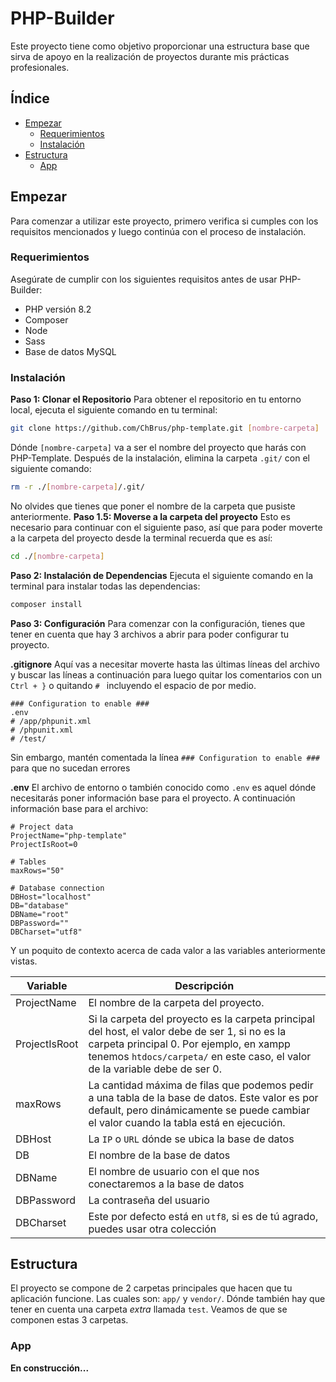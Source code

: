 # PHP-Builder
Este proyecto tiene como objetivo proporcionar una estructura base que sirva de apoyo en la realización de proyectos durante mis prácticas profesionales.
## Índice
- [Empezar](#Empezar)
    - [Requerimientos](#Requerimientos)
    - [Instalación](#Instalación)
- [Estructura](#Estructura)
	- [App](#App)

## Empezar
Para comenzar a utilizar este proyecto, primero verifica si cumples con los requisitos mencionados y luego continúa con el proceso de instalación.
### Requerimientos
Asegúrate de cumplir con los siguientes requisitos antes de usar PHP-Builder:
- PHP versión 8.2
- Composer
- Node
- Sass
- Base de datos MySQL

### Instalación

**Paso 1: Clonar el Repositorio**
Para obtener el repositorio en tu entorno local, ejecuta el siguiente comando en tu terminal:
```bash
git clone https://github.com/ChBrus/php-template.git [nombre-carpeta]
```
Dónde `[nombre-carpeta]` va a ser el nombre del proyecto que harás con PHP-Template. Después de la instalación, elimina la carpeta `.git/` con el siguiente comando:
```bash
rm -r ./[nombre-carpeta]/.git/
```
No olvides que tienes que poner el nombre de la carpeta que pusiste anteriormente.
**Paso 1.5: Moverse a la carpeta del proyecto**
Esto es necesario para continuar con el siguiente paso, así que para poder moverte a la carpeta del proyecto desde la terminal recuerda que es así:
```bash
cd ./[nombre-carpeta]
```
**Paso 2: Instalación de Dependencias**
Ejecuta el siguiente comando en la terminal para instalar todas las dependencias:
```bash
composer install
```
**Paso 3: Configuración**
Para comenzar con la configuración, tienes que tener en cuenta que hay 3 archivos a abrir para poder configurar tu proyecto.

**.gitignore**
Aquí vas a necesitar moverte hasta las últimas líneas del archivo y buscar las líneas a continuación para luego quitar los comentarios con un `Ctrl + }` o quitando `# ` incluyendo el espacio de por medio.
```
### Configuration to enable ###
.env
# /app/phpunit.xml
# /phpunit.xml
# /test/
```
Sin embargo, mantén comentada la línea `### Configuration to enable ###` para que no sucedan errores

**.env**
El archivo de entorno o también conocido como `.env` es aquel dónde necesitarás poner información base para el proyecto. A continuación información base para el archivo:
```
# Project data
ProjectName="php-template"
ProjectIsRoot=0

# Tables
maxRows="50"

# Database connection
DBHost="localhost"
DB="database"
DBName="root"
DBPassword=""
DBCharset="utf8"
```
Y un poquito de contexto acerca de cada valor a las variables anteriormente vistas.

| Variable | Descripción |
| ------------ | ------------ |
| ProjectName | El nombre de la carpeta del proyecto. |
| ProjectIsRoot | Si la carpeta del proyecto es la carpeta principal del host, el valor debe de ser 1, si no es la carpeta principal 0. Por ejemplo, en xampp tenemos `htdocs/carpeta/` en este caso, el valor de la variable debe de ser 0. |
| maxRows | La cantidad máxima de filas que podemos pedir a una tabla de la base de datos. Este valor es por default, pero dinámicamente se puede cambiar el valor cuando la tabla está en ejecución. |
| DBHost | La `IP` o `URL` dónde se ubica la base de datos |
| DB | El nombre de la base de datos |
| DBName | El nombre de usuario con el que nos conectaremos a la base de datos |
| DBPassword | La contraseña del usuario |
| DBCharset | Este por defecto está en `utf8`, si es de tú agrado, puedes usar otra colección |

## Estructura
El proyecto se compone de 2 carpetas principales que hacen que tu aplicación funcione. Las cuales son: `app/` y `vendor/`. Dónde también hay que tener en cuenta una carpeta *extra* llamada `test`. Veamos de que se componen estas 3 carpetas.

### App
**En construcción...**